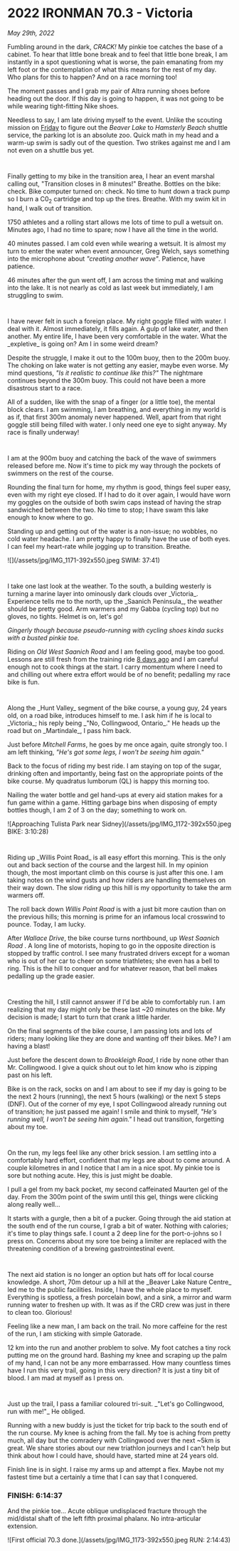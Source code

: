 # 2022 IRONMAN 70.3 - Victoria

_May 29th, 2022_  

<!--
<img src="/assets/jpg/ironman-703-victoria-logo.jpeg" alt="2022 IRONMAN 70.3 Victoria" style="margin-top:-22px;" />

<h3 style="margin-bottom:0;color:#666;">SECTIONS</h3>
<ul class="alt" style="font-size:0.85em;">
 <li class="item">Scroll right <strong>&rarr;</strong> for more of the story or<br />select a section from the list below:</li>
 <li class="item"><a href="javascript:flkty.select(6);">RACE DAY</a></li>
 <li class="item"><a href="javascript:flkty.select(7);">THE SWIM</a></li>
 <li class="item"><a href="javascript:flkty.select(11);">T1</a></li>
 <li class="item"><a href="javascript:flkty.select(12);">THE BIKE</a></li>
 <li class="item"><a href="javascript:flkty.select(18);">T2</a></li>
 <li class="item"><a href="javascript:flkty.select(19);">THE RUN WALK</a></li>
 <li class="item"><a href="javascript:flkty.select(22);">FINAL THOUGHTS</a></li>
</ul>
-->

Fumbling around in the dark, _CRACK!_  My pinkie toe catches the base of a cabinet.  To hear that little bone break and to feel that little bone break, I am instantly in a spot questioning what is worse, the pain emanating from my left foot or the contemplation of what this means for the rest of my day.  Who plans for this to happen?  And on a race morning too!

The moment passes and I grab my pair of Altra running shoes before heading out the door.  If this day is going to happen, it was not going to be while wearing tight-fitting Nike shoes.

Needless to say, I am late driving myself to the event.  Unlike the scouting mission on [Friday](/traininglog/ironman2022-14weeksout?fri) to figure out the _Beaver Lake_ to _Hamsterly Beach_ shuttle service, the parking lot is an absolute zoo.  Quick math in my head and a warm-up swim is sadly out of the question.  Two strikes against me and I am not even on a shuttle bus yet.
<!---->
<div style="height:27px;"></div>
Finally getting to my bike in the transition area, I hear an event marshal calling out, "Transition closes in 8 minutes!" Breathe.  Bottles on the bike: check.  Bike computer turned on: check.  No time to hunt down a track pump so I burn a C0<sub>2</sub> cartridge and top up the tires.  Breathe.  With my swim kit in hand, I walk out of transition.

1750 athletes and a rolling start allows me lots of time to pull a wetsuit on.  Minutes ago, I had no time to spare; now I have all the time in the world.

40 minutes passed. I am cold even while wearing a wetsuit.  It is almost my turn to enter the water when event announcer, Greg Welch, says something into the microphone about _"creating another wave"_.  Patience, have patience.

46 minutes after the gun went off, I am across the timing mat and walking into the lake.  It is not nearly as cold as last week but immediately, I am struggling to swim.

<!---->
<div style="height:27px;"></div>
I have never felt in such a foreign place.  My right goggle filled with water.  I deal with it.  Almost immediately, it fills again.  A gulp of lake water, and then another.  My entire life, I have been very comfortable in the water.  What the _expletive_ is going on?  Am I in some weird dream?

Despite the struggle, I make it out to the 100m buoy, then to the 200m buoy.  The choking on lake water is not getting any easier, maybe even worse.  My mind questions, _"Is it realistic to continue like this?"_  The nightmare continues beyond the 300m buoy.  This could not have been a more disastrous start to a race.

All of a sudden, like with the snap of a finger (or a little toe), the mental block clears.   I am swimming, I am breathing, and everything in my world is as if, that first 300m anomaly never happened.  Well, apart from that right goggle still being filled with water.  I only need one eye to sight anyway.  My race is finally underway!

<!---->
<div style="height:27px;"></div>
I am at the 900m buoy and catching the back of the wave of swimmers released before me.  Now it's time to pick my way through the pockets of swimmers on the rest of the course.

Rounding the final turn for home, my rhythm is good, things feel super easy, even with my right eye closed.  If I had to do it over again, I would have worn my goggles on the outside of both swim caps instead of having the strap sandwiched between the two.  No time to stop; I have swam this lake enough to know where to go.

Standing up and getting out of the water is a non-issue; no wobbles, no cold water headache.  I am pretty happy to finally have the use of both eyes.  I can feel my heart-rate while jogging up to transition.  Breathe.

![](/assets/jpg/IMG_1171-392x550.jpeg SWIM: 37:41)
<div style="height:27px;"></div>
I take one last look at the weather.  To the south, a building westerly is turning a marine layer into ominously dark clouds over _Victoria_.  Experience tells me to the north, up the _Saanich Peninsula_, the weather should be pretty good.  Arm warmers and my Gabba (cycling top) but no gloves, no tights.  Helmet is on, let's go!

_Gingerly though because pseudo-running with cycling shoes kinda sucks with a busted pinkie toe._

Riding on _Old West Saanich Road_ and I am feeling good, maybe too good.  Lessons are still fresh from the training ride [8 days ago](/traininglog/ironman2022-15weeksout?sat) and I am careful enough not to cook things at the start.  I carry momentum where I need to and chilling out where extra effort would be of no benefit; pedalling my race bike is fun.

<!---->
<div style="height:27px;"></div>
Along the _Hunt Valley_ segment of the bike course, a young guy, 24 years old, on a road bike, introduces himself to me.  I ask him if he is local to _Victoria_; his reply being _"No, Collingwood, Ontario_."   He heads up the road but on _Martindale_, I pass him back.

Just before _Mitchell Farms_, he goes by me once again, quite strongly too.  I am left thinking, _"He's got some legs, I won't be seeing him again."_

Back to the focus of riding my best ride.   I am staying on top of the sugar, drinking often and importantly, being fast on the appropriate points of the bike course. My quadratus lumborum (QL) is happy this morning too.

Nailing the water bottle and gel hand-ups at every aid station makes for a fun game within a game.  Hitting garbage bins when disposing of empty bottles though, I am 2 of 3 on the day; something to work on.

![Approaching Tulista Park near Sidney](/assets/jpg/IMG_1172-392x550.jpeg BIKE: 3:10:28)

<div style="height:27px;"></div>
Riding up _Willis Point Road_ is all easy effort this morning.  This is the only out and back section of the course and the largest hill.  In my opinion though, the most important climb on this course is just after this one.  I am taking notes on the wind gusts and how riders are handling themselves on their way down.  The slow riding up this hill is my opportunity to take the arm warmers off.

The roll back down _Willis Point Road_ is with a just bit more caution than on the previous hills; this morning is prime for an infamous local crosswind to pounce.  Today, I am lucky.

After _Wallace Drive_, the bike course turns northbound, up _West Saanich Road_ .  A long line of motorists, hoping to go in the opposite direction is stopped by traffic control.  I see many frustrated drivers except for a woman who is out of her car to cheer on some triathletes; she even has a bell to ring.  This is the hill to conquer and for whatever reason, that bell makes pedalling up the grade easier.

<!---->
<div style="height:27px;"></div>
Cresting the hill, I still cannot answer if I'd be able to comfortably run.  I am realizing that my day might only be these last ~20 minutes on the bike.  My decision is made; I start to turn that crank a little harder.

On the final segments of the bike course, I am passing lots and lots of riders; many looking like they are done and wanting off their bikes.  Me? I am having a blast! 

Just before the descent down to _Brookleigh Road_, I ride by none other than Mr. Collingwood.  I give a quick shout out to let him know who is zipping past on his left.

Bike is on the rack, socks on and I am about to see if my day is going to be the next 2 hours (running), the next 5 hours (walking) or the next 5 steps (DNF).  Out of the corner of my eye, I spot Collingwood already running out of transition; he just passed me again!  I smile and think to myself, _"He's running well, I won't be seeing him again."_  I head out transition, forgetting about my toe.

<!---->
<div style="height:27px;"></div>
On the run, my legs feel like any other brick session.  I am settling into a comfortably hard effort, confident that my legs are about to come around.  A couple kilometres in and I notice that I am in a nice spot.  My pinkie toe is sore but nothing acute. Hey, this is just might be doable.  

I pull a gel from my back pocket, my second caffeinated Maurten gel of the day.  From the 300m point of the swim until this gel, things were clicking along really well...

It starts with a gurgle, then a bit of a pucker.  Going through the aid station at the south end of the run course, I grab a bit of water.  Nothing with calories; it's time to play things safe.  I count a 2 deep line for the port-o-johns so I press on. Concerns about my sore toe being a limiter are replaced with the threatening condition of a brewing gastrointestinal event.

<!---->
<div style="height:27px;"></div>
The next aid station is no longer an option but hats off for local course knowledge.  A short, 70m detour up a hill at the _Beaver Lake Nature Centre_ led me to the public facilities.  Inside, I have the whole place to myself.  Everything is spotless, a fresh porcelain bowl, and a sink, a mirror and warm running water to freshen up with.  It was as if the CRD crew was just in there to clean too.  Glorious!

Feeling like a new man, I am back on the trail.  No more caffeine for the rest of the run, I am sticking with simple Gatorade.

12 km into the run and another problem to solve.  My foot catches a tiny rock putting me on the ground hard.  Bashing my knee and scraping up the palm of my hand, I can not be any more embarrassed.  How many countless times have I run this very trail, going in this very direction?  It is just a tiny bit of blood.  I am mad at myself as I press on.

<!---->
<div style="height:27px;"></div>
Just up the trail, I pass a familiar coloured tri-suit. _"Let's go Collingwood, run with me!"_   He obliged.

Running with a new buddy is just the ticket for trip back to the south end of the run course.  My knee is aching from the fall.  My toe is aching from pretty much, all day but the comradery with Collingwood over the next ~5km is great.  We share stories about our new triathlon journeys and I can't help but think about how I could have, should have, started mine at 24 years old.

Finish line is in sight.  I raise my arms up and attempt a flex.  Maybe not my fastest time but a certainly a time that I can say that I conquered.

### FINISH: 6:14:37

And the pinkie toe... 
Acute oblique undisplaced fracture through the mid/distal shaft of the left fifth proximal phalanx. No intra-articular extension.

![First official 70.3 done.](/assets/jpg/IMG_1173-392x550.jpeg RUN: 2:14:43)